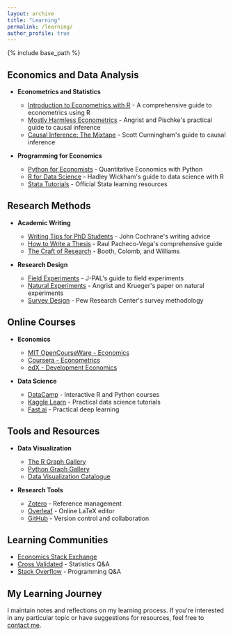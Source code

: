 ```yaml
---
layout: archive
title: "Learning"
permalink: /learning/
author_profile: true
---
```


{% include base_path %}

## Economics and Data Analysis

* **Econometrics and Statistics**
  * [Introduction to Econometrics with R](https://www.econometrics-with-r.org/) - A comprehensive guide to econometrics using R
  * [Mostly Harmless Econometrics](https://www.mostlyharmlesseconometrics.com/) - Angrist and Pischke's practical guide to causal inference
  * [Causal Inference: The Mixtape](https://mixtape.scunning.com/) - Scott Cunningham's guide to causal inference

* **Programming for Economics**
  * [Python for Economists](https://python-programming.quantecon.org/intro.html) - Quantitative Economics with Python
  * [R for Data Science](https://r4ds.had.co.nz/) - Hadley Wickham's guide to data science with R
  * [Stata Tutorials](https://www.stata.com/links/resources-for-learning-stata/) - Official Stata learning resources

## Research Methods

* **Academic Writing**
  * [Writing Tips for PhD Students](https://www.johnhcochrane.com/research-all/writing-tips-for-phd-students) - John Cochrane's writing advice
  * [How to Write a Thesis](https://www.raulpacheco.org/resources/how-to-write-a-thesis/) - Raul Pacheco-Vega's comprehensive guide
  * [The Craft of Research](https://press.uchicago.edu/ucp/books/book/chicago/C/bo23520798.html) - Booth, Colomb, and Williams

* **Research Design**
  * [Field Experiments](https://www.povertyactionlab.org/research-resources/field-experiments) - J-PAL's guide to field experiments
  * [Natural Experiments](https://www.nber.org/papers/w13857) - Angrist and Krueger's paper on natural experiments
  * [Survey Design](https://www.pewresearch.org/methods/u-s-survey-research/our-survey-methodology-in-detail/) - Pew Research Center's survey methodology

## Online Courses

* **Economics**
  * [MIT OpenCourseWare - Economics](https://ocw.mit.edu/courses/economics/)
  * [Coursera - Econometrics](https://www.coursera.org/learn/econometrics)
  * [edX - Development Economics](https://www.edx.org/course/development-economics)

* **Data Science**
  * [DataCamp](https://www.datacamp.com/) - Interactive R and Python courses
  * [Kaggle Learn](https://www.kaggle.com/learn) - Practical data science tutorials
  * [Fast.ai](https://course.fast.ai/) - Practical deep learning

## Tools and Resources

* **Data Visualization**
  * [The R Graph Gallery](https://www.r-graph-gallery.com/)
  * [Python Graph Gallery](https://www.python-graph-gallery.com/)
  * [Data Visualization Catalogue](https://datavizcatalogue.com/)

* **Research Tools**
  * [Zotero](https://www.zotero.org/) - Reference management
  * [Overleaf](https://www.overleaf.com/) - Online LaTeX editor
  * [GitHub](https://github.com/) - Version control and collaboration

## Learning Communities

* [Economics Stack Exchange](https://economics.stackexchange.com/)
* [Cross Validated](https://stats.stackexchange.com/) - Statistics Q&A
* [Stack Overflow](https://stackoverflow.com/) - Programming Q&A

## My Learning Journey

I maintain notes and reflections on my learning process. If you're interested in any particular topic or have suggestions for resources, feel free to [contact me](/about/). 